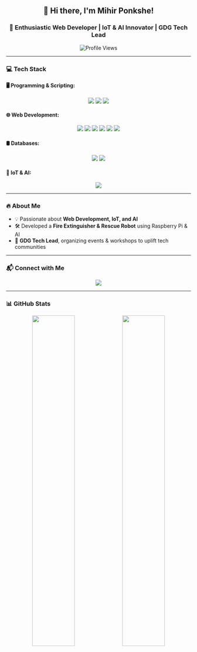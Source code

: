 <div align="center" style="font-family: "Times New Roman", Times, serif;">

## 👋 Hi there, I'm Mihir Ponkshe!  
### 🚀 Enthusiastic Web Developer | IoT & AI Innovator | GDG Tech Lead  

![Profile Views](https://komarev.com/ghpvc/?username=MihirPonkshe&label=Profile%20Views&color=0e75b6&style=flat)  
</div>

---

### 💻 Tech Stack

#### 🖥️ **Programming & Scripting:**
<p align="center">
<img src="https://img.shields.io/badge/C++-00599C?style=for-the-badge&logo=c%2B%2B&logoColor=white" />
<img src="https://img.shields.io/badge/Python-3776AB?style=for-the-badge&logo=python&logoColor=white" />
<img src="https://img.shields.io/badge/JavaScript-F7DF1E?style=for-the-badge&logo=javascript&logoColor=black" />
</p>

#### 🌐 **Web Development:**
<p align="center">
<img src="https://img.shields.io/badge/HTML5-E34F26?style=for-the-badge&logo=html5&logoColor=white" />
<img src="https://img.shields.io/badge/CSS3-1572B6?style=for-the-badge&logo=css3&logoColor=white" />
<img src="https://img.shields.io/badge/Bootstrap-563D7C?style=for-the-badge&logo=bootstrap&logoColor=white" />
<img src="https://img.shields.io/badge/React-20232A?style=for-the-badge&logo=react&logoColor=61DAFB" />
<img src="https://img.shields.io/badge/Node.js-43853D?style=for-the-badge&logo=node.js&logoColor=white" />
<img src="https://img.shields.io/badge/Express.js-000000?style=for-the-badge&logo=express&logoColor=white" />
</p>

#### 🛢️ **Databases:**
<p align="center">
<img src="https://img.shields.io/badge/MySQL-4479A1?style=for-the-badge&logo=mysql&logoColor=white" />
<img src="https://img.shields.io/badge/MongoDB-47A248?style=for-the-badge&logo=mongodb&logoColor=white" />
</p>

#### 🤖 **IoT & AI:**
<p align="center">
<img src="https://img.shields.io/badge/Raspberry%20Pi-C51A4A?style=for-the-badge&logo=raspberry-pi&logoColor=white" />
</p>

---

### 🔥 About Me
- 💡 Passionate about **Web Development, IoT, and AI**
- 🛠️ Developed a **Fire Extinguisher & Rescue Robot** using Raspberry Pi & AI
- 🎤 **GDG Tech Lead**, organizing events & workshops to uplift tech communities

---

### 📬 Connect with Me
<div align="center">
<a href="https://www.linkedin.com/in/mihir-ponkshe-8b7664257">
<img src="https://img.shields.io/badge/LinkedIn-0A66C2?style=for-the-badge&logo=linkedin&logoColor=white" />
</a>
</div>

---

### 📊 GitHub Stats
<div align="center">
<img src="https://github-readme-stats.vercel.app/api?username=MihirPonkshe&show_icons=true&theme=radical" width="48%" />
<img src="https://github-readme-stats.vercel.app/api/top-langs/?username=MihirPonkshe&layout=compact&theme=radical" width="48%" />
</div>
